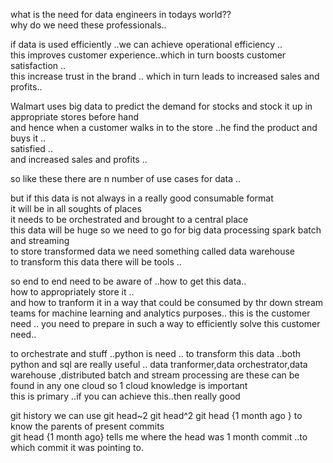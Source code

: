what is the need for data engineers in todays world??  
why do we need these professionals..  

if data is used efficiently ..we can achieve operational efficiency ..  
this improves customer experience..which in turn boosts customer satisfaction ..  
this increase trust in the brand ..  which in turn leads to increased sales and profits..  

Walmart uses big data to predict the demand for stocks and stock it up in appropriate stores before hand  
and hence when a customer walks in to the store ..he find the product and buys it ..  
satisfied ..  
and increased sales and profits  ..

so like these there are n number of use cases for data  ..

but if this data is not always in a really good consumable format   
it will be in all soughts of places  
it needs to be orchestrated and brought to a central place  
this data will be huge so we need to go for big data processing  spark batch and streaming  
to store transformed data we need something called data warehouse  
to transform this data there will be tools ..

so end to end need to be aware of ..how to get this data..  
how to appropriately store it ..  
and how to tranform it in a way that could be consumed by thr down stream teams for machine learning and analytics purposes..  this is the customer need ..
you need to prepare in such a way to efficiently solve this customer need..  

to orchestrate and stuff ..python is need ..
to transform this data ..both python and sql are really useful ..
data tranformer,data orchestrator,data warehouse ,distributed batch and stream processing are these can be found in any one cloud so 1 cloud knowledge is important  
this is primary ..if you can achieve this..then really good 




git history
we can use git head~2  git head^2  git head {1 month ago }  to know the parents of present commits  
git head {1 month ago} tells me where the head was 1 month commit ..to which commit it was pointing to.  



